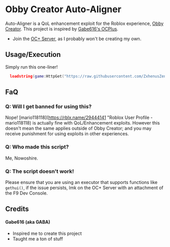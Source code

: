 # Obby Creator Auto-Aligner
Auto-Aligner is a QoL enhancement exploit for the Roblox experience, [Obby Creator](https://rblx.games/2913303231 "Roblox - Obby Creator"). This project is inspired by [Gabe616's OCPlus](https://github.com/Gabe616/OCPlus "GitHub").

* Join the [OC+ Server](https://discord.gg/Mpw6b7vQfJ "Discord Invite"), as I probably won't be creating my own.

## Usage/Execution
Simply run this one-liner!
```lua
  loadstring(game:HttpGet("https://raw.githubusercontent.com/ZxhenusZenoix/Obby-Creator-Scripts/main/OC%20Auto-Aligner"))()
```

## FaQ
### Q: Will I get banned for using this?
Nope! [mario118118](https://rblx.name/29444141 "Roblox User Profile - mario118118) is actually fine with QoL/Enhancement exploits. However this doesn't mean the same applies outside of Obby Creator; and you may receive punishment for using exploits in other experiences.

### Q: Who made this script?
Me, Nowoshire.

### Q: The script doesn't work!
Please ensure that you are using an executor that supports functions like ```gethui()```, if the issue persists, lmk on the OC+ Server with an attachment of the F9 Dev Console.

## Credits
#### Gabe616 (aka GABA)
* Inspired me to create this project
* Taught me a ton of stuff
